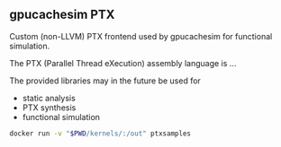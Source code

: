 ## gpucachesim PTX

Custom (non-LLVM) PTX frontend used by gpucachesim for functional simulation.

The PTX (Parallel Thread eXecution) assembly language is ...

The provided libraries may in the future be used for

- static analysis
- PTX synthesis
- functional simulation

```bash
docker run -v "$PWD/kernels/:/out" ptxsamples
```
